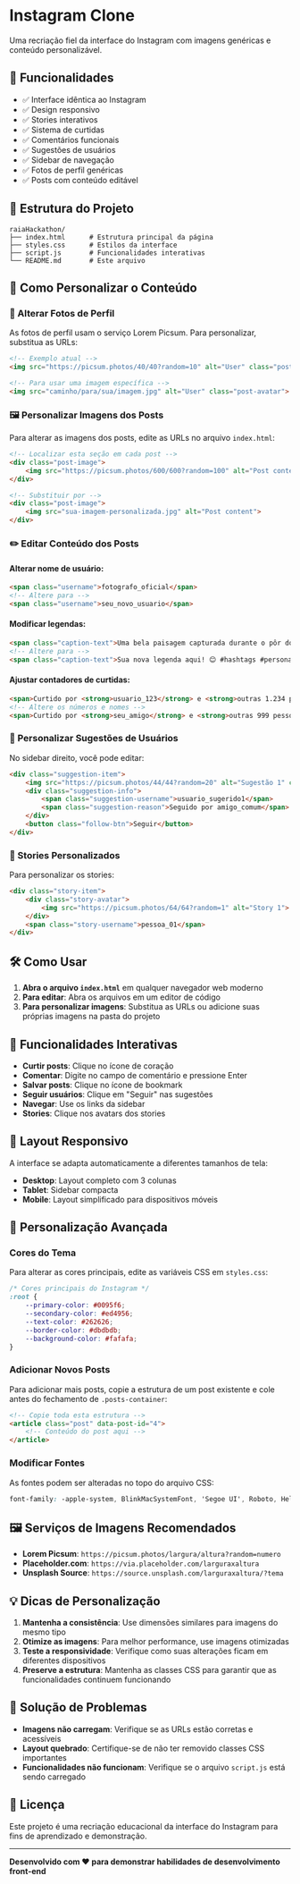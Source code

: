# Instagram Clone

Uma recriação fiel da interface do Instagram com imagens genéricas e conteúdo personalizável.

## 🚀 Funcionalidades

- ✅ Interface idêntica ao Instagram
- ✅ Design responsivo
- ✅ Stories interativos
- ✅ Sistema de curtidas
- ✅ Comentários funcionais
- ✅ Sugestões de usuários
- ✅ Sidebar de navegação
- ✅ Fotos de perfil genéricas
- ✅ Posts com conteúdo editável

## 📁 Estrutura do Projeto

```
raiaHackathon/
├── index.html      # Estrutura principal da página
├── styles.css      # Estilos da interface
├── script.js       # Funcionalidades interativas
└── README.md       # Este arquivo
```

## 🎨 Como Personalizar o Conteúdo

### 📸 Alterar Fotos de Perfil

As fotos de perfil usam o serviço Lorem Picsum. Para personalizar, substitua as URLs:

```html
<!-- Exemplo atual -->
<img src="https://picsum.photos/40/40?random=10" alt="User" class="post-avatar">

<!-- Para usar uma imagem específica -->
<img src="caminho/para/sua/imagem.jpg" alt="User" class="post-avatar">
```

### 🖼️ Personalizar Imagens dos Posts

Para alterar as imagens dos posts, edite as URLs no arquivo `index.html`:

```html
<!-- Localizar esta seção em cada post -->
<div class="post-image">
    <img src="https://picsum.photos/600/600?random=100" alt="Post content">
</div>

<!-- Substituir por -->
<div class="post-image">
    <img src="sua-imagem-personalizada.jpg" alt="Post content">
</div>
```

### ✏️ Editar Conteúdo dos Posts

#### Alterar nome de usuário:
```html
<span class="username">fotografo_oficial</span>
<!-- Altere para -->
<span class="username">seu_novo_usuario</span>
```

#### Modificar legendas:
```html
<span class="caption-text">Uma bela paisagem capturada durante o pôr do sol 🌅 #fotografia #natureza #paisagem</span>
<!-- Altere para -->
<span class="caption-text">Sua nova legenda aqui! 😊 #hashtags #personalizadas</span>
```

#### Ajustar contadores de curtidas:
```html
<span>Curtido por <strong>usuario_123</strong> e <strong>outras 1.234 pessoas</strong></span>
<!-- Altere os números e nomes -->
<span>Curtido por <strong>seu_amigo</strong> e <strong>outras 999 pessoas</strong></span>
```

### 👥 Personalizar Sugestões de Usuários

No sidebar direito, você pode editar:

```html
<div class="suggestion-item">
    <img src="https://picsum.photos/44/44?random=20" alt="Sugestão 1" class="suggestion-avatar">
    <div class="suggestion-info">
        <span class="suggestion-username">usuario_sugerido1</span>
        <span class="suggestion-reason">Seguido por amigo_comum</span>
    </div>
    <button class="follow-btn">Seguir</button>
</div>
```

### 📱 Stories Personalizados

Para personalizar os stories:

```html
<div class="story-item">
    <div class="story-avatar">
        <img src="https://picsum.photos/64/64?random=1" alt="Story 1">
    </div>
    <span class="story-username">pessoa_01</span>
</div>
```

## 🛠️ Como Usar

1. **Abra o arquivo `index.html`** em qualquer navegador web moderno
2. **Para editar**: Abra os arquivos em um editor de código
3. **Para personalizar imagens**: Substitua as URLs ou adicione suas próprias imagens na pasta do projeto

## 🎯 Funcionalidades Interativas

- **Curtir posts**: Clique no ícone de coração
- **Comentar**: Digite no campo de comentário e pressione Enter
- **Salvar posts**: Clique no ícone de bookmark
- **Seguir usuários**: Clique em "Seguir" nas sugestões
- **Navegar**: Use os links da sidebar
- **Stories**: Clique nos avatars dos stories

## 📐 Layout Responsivo

A interface se adapta automaticamente a diferentes tamanhos de tela:
- **Desktop**: Layout completo com 3 colunas
- **Tablet**: Sidebar compacta
- **Mobile**: Layout simplificado para dispositivos móveis

## 🎨 Personalização Avançada

### Cores do Tema
Para alterar as cores principais, edite as variáveis CSS em `styles.css`:

```css
/* Cores principais do Instagram */
:root {
    --primary-color: #0095f6;
    --secondary-color: #ed4956;
    --text-color: #262626;
    --border-color: #dbdbdb;
    --background-color: #fafafa;
}
```

### Adicionar Novos Posts
Para adicionar mais posts, copie a estrutura de um post existente e cole antes do fechamento de `.posts-container`:

```html
<!-- Copie toda esta estrutura -->
<article class="post" data-post-id="4">
    <!-- Conteúdo do post aqui -->
</article>
```

### Modificar Fontes
As fontes podem ser alteradas no topo do arquivo CSS:

```css
font-family: -apple-system, BlinkMacSystemFont, 'Segoe UI', Roboto, Helvetica, Arial, sans-serif;
```

## 🖼️ Serviços de Imagens Recomendados

- **Lorem Picsum**: `https://picsum.photos/largura/altura?random=numero`
- **Placeholder.com**: `https://via.placeholder.com/larguraxaltura`
- **Unsplash Source**: `https://source.unsplash.com/larguraxaltura/?tema`

## 💡 Dicas de Personalização

1. **Mantenha a consistência**: Use dimensões similares para imagens do mesmo tipo
2. **Otimize as imagens**: Para melhor performance, use imagens otimizadas
3. **Teste a responsividade**: Verifique como suas alterações ficam em diferentes dispositivos
4. **Preserve a estrutura**: Mantenha as classes CSS para garantir que as funcionalidades continuem funcionando

## 🔧 Solução de Problemas

- **Imagens não carregam**: Verifique se as URLs estão corretas e acessíveis
- **Layout quebrado**: Certifique-se de não ter removido classes CSS importantes
- **Funcionalidades não funcionam**: Verifique se o arquivo `script.js` está sendo carregado

## 📄 Licença

Este projeto é uma recriação educacional da interface do Instagram para fins de aprendizado e demonstração.

---

**Desenvolvido com ❤️ para demonstrar habilidades de desenvolvimento front-end**